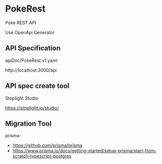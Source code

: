 # PokeRest

Poke REST API

Use OpenApi Generator

## API Specification
apiDoc/PokeRest.v1.yaml

http://localhost:3000/api

## API spec create tool

Stoplight Studio

https://stoplight.io/studio/

## Migration Tool

prisma: 
- https://github.com/prisma/prisma
- https://www.prisma.io/docs/getting-started/setup-prisma/start-from-scratch-typescript-postgres
